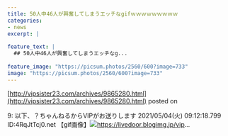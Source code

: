 ```yaml
---
title: 50人中46人が興奮してしまうエッチなgifｗｗｗｗｗｗｗｗｗ
categories:
- news
excerpt: |
  
feature_text: |
  ## 50人中46人が興奮してしまうエッチなg...
  
feature_image: "https://picsum.photos/2560/600?image=733"
image: "https://picsum.photos/2560/600?image=733"
---
```


[http://vipsister23.com/archives/9865280.html](http://vipsister23.com/archives/9865280.html)
posted on 

<!--more-->

9: 以下、？ちゃんねるからVIPがお送りします 2021/05/04(火) 09:12:18.799 ID:4RqJtTcj0.net 【gif画像】![](https://livedoor.blogimg.jp/vipsister23/imgs/b/1/b124da2a.gifhttps://livedoor.blogimg.jp/vipsister23/imgs/1/e/1e9f3b66.gif)https://livedoor.blogimg.jp/vip...
